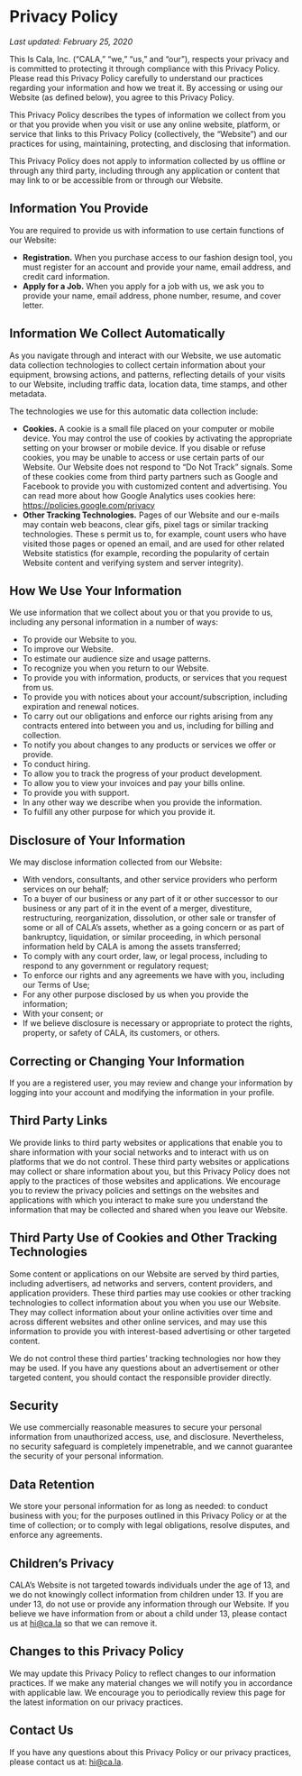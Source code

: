 # Privacy Policy

*Last updated: February 25, 2020*

This Is Cala, Inc. (“CALA,” “we,” “us,” and “our”), respects your privacy and is committed to protecting it through compliance with this Privacy Policy.  Please read this Privacy Policy carefully to understand our practices regarding your information and how we treat it. By accessing or using our Website (as defined below), you agree to this Privacy Policy. 

This Privacy Policy describes the types of information we collect from you or that you provide when you visit or use any online website, platform, or service that links to this Privacy Policy (collectively, the “Website”) and our practices for using, maintaining, protecting, and disclosing that information. 

This Privacy Policy does not apply to information collected by us offline or through any third party, including through any application or content that may link to or be accessible from or through our Website. 

## Information You Provide

You are required to provide us with information to use certain functions of our Website:

- __Registration.__ When you purchase access to our fashion design tool, you must register for an account and provide your name, email address, and credit card information.
- __Apply for a Job.__ When you apply for a job with us, we ask you to provide your name, email address, phone number, resume, and cover letter. 

## Information We Collect Automatically

As you navigate through and interact with our Website, we use automatic data collection technologies to collect certain information about your equipment, browsing actions, and patterns, reflecting details of your visits to our Website, including traffic data, location data, time stamps, and other metadata. 

The technologies we use for this automatic data collection include:

- __Cookies.__ A cookie is a small file placed on your computer or mobile device. You may control the use of cookies by activating the appropriate setting on your browser or mobile device. If you disable or refuse cookies, you may be unable to access or use certain parts of our Website. Our Website does not respond to “Do Not Track” signals. Some of these cookies come from third party partners such as Google and Facebook to provide you with customized content and advertising.  You can read more about how Google Analytics uses cookies here: https://policies.google.com/privacy
- __Other Tracking Technologies.__ Pages of our Website and our e-mails may contain web beacons, clear gifs, pixel tags or similar tracking technologies. These s permit us to, for example, count users who have visited those pages or opened an email, and are used for other related Website statistics (for example, recording the popularity of certain Website content and verifying system and server integrity).

## How We Use Your Information

We use information that we collect about you or that you provide to us, including any personal information in a number of ways:

- To provide our Website to you.
- To improve our Website. 
- To estimate our audience size and usage patterns.
- To recognize you when you return to our Website. 
- To provide you with information, products, or services that you request from us.
- To provide you with notices about your account/subscription, including expiration and renewal notices.
- To carry out our obligations and enforce our rights arising from any contracts entered into between you and us, including for billing and collection.
- To notify you about changes to any products or services we offer or provide.
- To conduct hiring.
- To allow you to track the progress of your product development.
- To allow you to view your invoices and pay your bills online.
- To provide you with support.
- In any other way we describe when you provide the information.
- To fulfill any other purpose for which you provide it.

## Disclosure of Your Information

We may disclose information collected from our Website: 

- With vendors, consultants, and other service providers who perform services on our behalf;
- To a buyer of our business or any part of it or other successor to our business or any part of it in the event of a merger, divestiture, restructuring, reorganization, dissolution, or other sale or transfer of some or all of CALA’s assets, whether as a going concern or as part of bankruptcy, liquidation, or similar proceeding, in which personal information held by CALA is among the assets transferred;
- To comply with any court order, law, or legal process, including to respond to any government or regulatory request;
- To enforce our rights and any agreements we have with you, including our Terms of Use;
- For any other purpose disclosed by us when you provide the information;
- With your consent; or
- If we believe disclosure is necessary or appropriate to protect the rights, property, or safety of CALA, its customers, or others.

## Correcting or Changing Your Information

If you are a registered user, you may review and change your information by logging into your account and modifying the information in your profile.

## Third Party Links

We provide links to third party websites or applications that enable you to share information with your social networks and to interact with us on platforms that we do not control. These third party websites or applications may collect or share information about you, but this Privacy Policy does not apply to the practices of those websites and applications. We encourage you to review the privacy policies and settings on the websites and applications with which you interact to make sure you understand the information that may be collected and shared when you leave our Website.

## Third Party Use of Cookies and Other Tracking Technologies

Some content or applications on our Website are served by third parties, including advertisers, ad networks and servers, content providers, and application providers. These third parties may use cookies or other tracking technologies to collect information about you when you use our Website. They may collect information about your online activities over time and across different websites and other online services, and may use this information to provide you with interest-based advertising or other targeted content.

We do not control these third parties’ tracking technologies nor how they may be used. If you have any questions about an advertisement or other targeted content, you should contact the responsible provider directly.

## Security

We use commercially reasonable measures to secure your personal information from unauthorized access, use, and disclosure. Nevertheless, no security safeguard is completely impenetrable, and we cannot guarantee the security of your personal information.

## Data Retention

We store your personal information for as long as needed: to conduct business with you; for the purposes outlined in this Privacy Policy or at the time of collection; or to comply with legal obligations, resolve disputes, and enforce any agreements.

## Children’s Privacy

CALA’s Website is not targeted towards individuals under the age of 13, and we do not knowingly collect information from children under 13. If you are under 13, do not use or provide any information through our Website. If you believe we have information from or about a child under 13, please contact us at hi@ca.la so that we can remove it.

## Changes to this Privacy Policy

We may update this Privacy Policy to reflect changes to our information practices.  If we make any material changes we will notify you in accordance with applicable law. We encourage you to periodically review this page for the latest information on our privacy practices.

## Contact Us

If you have any questions about this Privacy Policy or our privacy practices, please contact us at: hi@ca.la.
